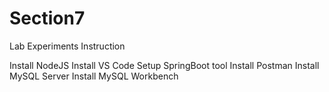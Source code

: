 # Section7
Lab Experiments Instruction

Install NodeJS
Install VS Code
Setup SpringBoot tool
Install Postman
Install MySQL Server
Install MySQL Workbench
